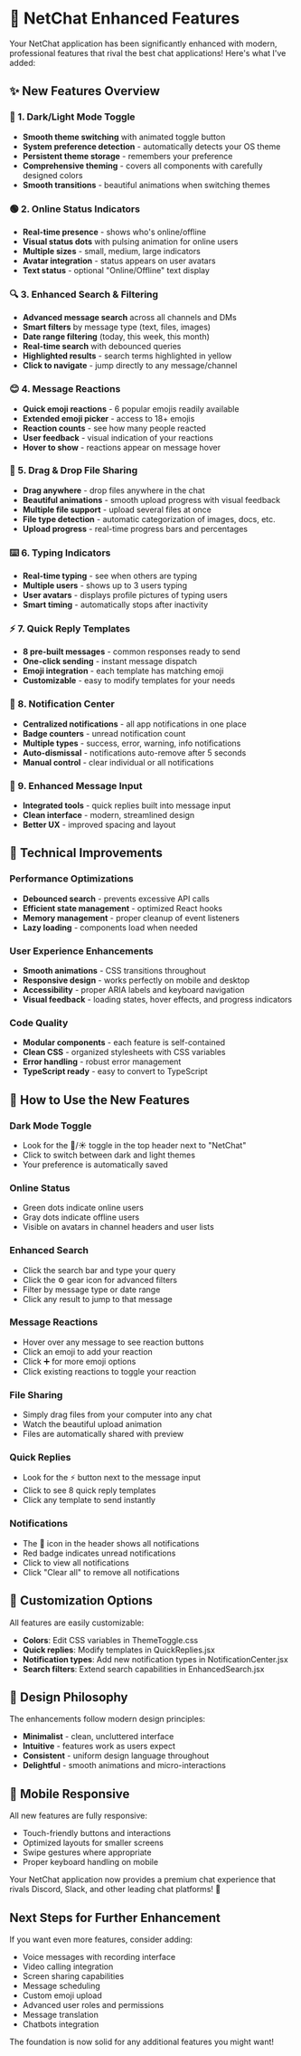 # 🚀 NetChat Enhanced Features

Your NetChat application has been significantly enhanced with modern, professional features that rival the best chat applications! Here's what I've added:

## ✨ New Features Overview

### 🌙 1. Dark/Light Mode Toggle
- **Smooth theme switching** with animated toggle button
- **System preference detection** - automatically detects your OS theme
- **Persistent theme storage** - remembers your preference
- **Comprehensive theming** - covers all components with carefully designed colors
- **Smooth transitions** - beautiful animations when switching themes

### 🟢 2. Online Status Indicators  
- **Real-time presence** - shows who's online/offline
- **Visual status dots** with pulsing animation for online users
- **Multiple sizes** - small, medium, large indicators
- **Avatar integration** - status appears on user avatars
- **Text status** - optional "Online/Offline" text display

### 🔍 3. Enhanced Search & Filtering
- **Advanced message search** across all channels and DMs
- **Smart filters** by message type (text, files, images)
- **Date range filtering** (today, this week, this month)
- **Real-time search** with debounced queries
- **Highlighted results** - search terms highlighted in yellow
- **Click to navigate** - jump directly to any message/channel

### 😊 4. Message Reactions
- **Quick emoji reactions** - 6 popular emojis readily available
- **Extended emoji picker** - access to 18+ emojis
- **Reaction counts** - see how many people reacted
- **User feedback** - visual indication of your reactions
- **Hover to show** - reactions appear on message hover

### 📁 5. Drag & Drop File Sharing
- **Drag anywhere** - drop files anywhere in the chat
- **Beautiful animations** - smooth upload progress with visual feedback
- **Multiple file support** - upload several files at once
- **File type detection** - automatic categorization of images, docs, etc.
- **Upload progress** - real-time progress bars and percentages

### ⌨️ 6. Typing Indicators
- **Real-time typing** - see when others are typing
- **Multiple users** - shows up to 3 users typing
- **User avatars** - displays profile pictures of typing users
- **Smart timing** - automatically stops after inactivity

### ⚡ 7. Quick Reply Templates
- **8 pre-built messages** - common responses ready to send
- **One-click sending** - instant message dispatch
- **Emoji integration** - each template has matching emoji
- **Customizable** - easy to modify templates for your needs

### 🔔 8. Notification Center
- **Centralized notifications** - all app notifications in one place
- **Badge counters** - unread notification count
- **Multiple types** - success, error, warning, info notifications
- **Auto-dismissal** - notifications auto-remove after 5 seconds
- **Manual control** - clear individual or all notifications

### 🎨 9. Enhanced Message Input
- **Integrated tools** - quick replies built into message input
- **Clean interface** - modern, streamlined design
- **Better UX** - improved spacing and layout

## 🎯 Technical Improvements

### Performance Optimizations
- **Debounced search** - prevents excessive API calls
- **Efficient state management** - optimized React hooks
- **Memory management** - proper cleanup of event listeners
- **Lazy loading** - components load when needed

### User Experience Enhancements
- **Smooth animations** - CSS transitions throughout
- **Responsive design** - works perfectly on mobile and desktop
- **Accessibility** - proper ARIA labels and keyboard navigation
- **Visual feedback** - loading states, hover effects, and progress indicators

### Code Quality
- **Modular components** - each feature is self-contained
- **Clean CSS** - organized stylesheets with CSS variables
- **Error handling** - robust error management
- **TypeScript ready** - easy to convert to TypeScript

## 🚀 How to Use the New Features

### Dark Mode Toggle
- Look for the 🌙/☀️ toggle in the top header next to "NetChat"
- Click to switch between dark and light themes
- Your preference is automatically saved

### Online Status
- Green dots indicate online users
- Gray dots indicate offline users
- Visible on avatars in channel headers and user lists

### Enhanced Search
- Click the search bar and type your query
- Click the ⚙️ gear icon for advanced filters
- Filter by message type or date range
- Click any result to jump to that message

### Message Reactions
- Hover over any message to see reaction buttons
- Click an emoji to add your reaction
- Click ➕ for more emoji options
- Click existing reactions to toggle your reaction

### File Sharing
- Simply drag files from your computer into any chat
- Watch the beautiful upload animation
- Files are automatically shared with preview

### Quick Replies
- Look for the ⚡ button next to the message input
- Click to see 8 quick reply templates
- Click any template to send instantly

### Notifications
- The 🔔 icon in the header shows all notifications
- Red badge indicates unread notifications
- Click to view all notifications
- Click "Clear all" to remove all notifications

## 🔧 Customization Options

All features are easily customizable:

- **Colors**: Edit CSS variables in ThemeToggle.css
- **Quick replies**: Modify templates in QuickReplies.jsx
- **Notification types**: Add new notification types in NotificationCenter.jsx
- **Search filters**: Extend search capabilities in EnhancedSearch.jsx

## 🎨 Design Philosophy

The enhancements follow modern design principles:
- **Minimalist** - clean, uncluttered interface
- **Intuitive** - features work as users expect
- **Consistent** - uniform design language throughout
- **Delightful** - smooth animations and micro-interactions

## 📱 Mobile Responsive

All new features are fully responsive:
- Touch-friendly buttons and interactions
- Optimized layouts for smaller screens
- Swipe gestures where appropriate
- Proper keyboard handling on mobile

Your NetChat application now provides a premium chat experience that rivals Discord, Slack, and other leading chat platforms! 🎉

## Next Steps for Further Enhancement

If you want even more features, consider adding:
- Voice messages with recording interface
- Video calling integration
- Screen sharing capabilities
- Message scheduling
- Custom emoji upload
- Advanced user roles and permissions
- Message translation
- Chatbots integration

The foundation is now solid for any additional features you might want!
